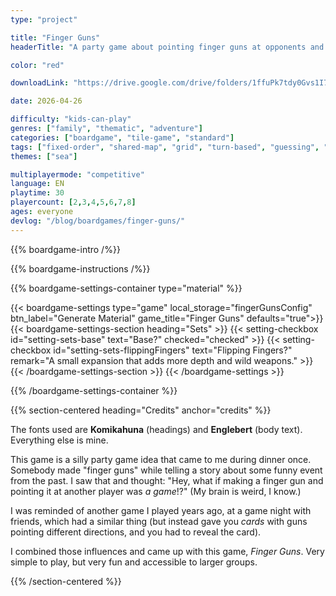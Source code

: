 ```yaml
---
type: "project"

title: "Finger Guns"
headerTitle: "A party game about pointing finger guns at opponents and hoping you prepared the right shot."

color: "red"

downloadLink: "https://drive.google.com/drive/folders/1ffuPk7tdy0Gvs1I7hV7WHMRaULivDFMV"

date: 2026-04-26

difficulty: "kids-can-play"
genres: ["family", "thematic", "adventure"]
categories: ["boardgame", "tile-game", "standard"]
tags: ["fixed-order", "shared-map", "grid", "turn-based", "guessing", "bias", "variable-setup", "orientation", "set-collection", "high-score"]
themes: ["sea"]

multiplayermode: "competitive"
language: EN
playtime: 30
playercount: [2,3,4,5,6,7,8]
ages: everyone
devlog: "/blog/boardgames/finger-guns/"
---
```


{{% boardgame-intro /%}}

{{% boardgame-instructions /%}}

{{% boardgame-settings-container type="material" %}}

{{< boardgame-settings type="game" local_storage="fingerGunsConfig" btn_label="Generate Material" game_title="Finger Guns" defaults="true">}}
  {{< boardgame-settings-section heading="Sets" >}}
    {{< setting-checkbox id="setting-sets-base" text="Base?" checked="checked" >}}
    {{< setting-checkbox id="setting-sets-flippingFingers" text="Flipping Fingers?" remark="A small expansion that adds more depth and wild weapons." >}}
  {{< /boardgame-settings-section >}}
{{< /boardgame-settings >}}

{{% /boardgame-settings-container %}}

{{% section-centered heading="Credits" anchor="credits" %}}

The fonts used are **Komikahuna** (headings) and **Englebert** (body text). Everything else is mine.

This game is a silly party game idea that came to me during dinner once. Somebody made "finger guns" while telling a story about some funny event from the past. I saw that and thought: "Hey, what if making a finger gun and pointing it at another player was _a game_!?" (My brain is weird, I know.)

I was reminded of another game I played years ago, at a game night with friends, which had a similar thing (but instead gave you _cards_ with guns pointing different directions, and you had to reveal the card).

I combined those influences and came up with this game, _Finger Guns_. Very simple to play, but very fun and accessible to larger groups.

{{% /section-centered %}}